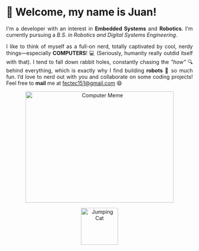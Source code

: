 # 👋 Welcome, my name is Juan!

<p align="justify">I'm a developer with an interest in <strong>Embedded Systems</strong> and <strong>Robotics</strong>. I'm currently pursuing a <i>B.S. in Robotics and Digital Systems Engineering</i>.</p>

<p align="justify">I like to think of myself as a full-on nerd, totally captivated by cool, nerdy things—especially <strong>COMPUTERS</strong>! 💻 (Seriously, humanity really outdid itself with that). I tend to fall down rabbit holes, constantly chasing the <i>"how"</i> 🔍 behind everything, which is exactly why I find building <strong>robots</strong> 🤖 so much fun. I’d love to nerd out with you and collaborate on some coding projects! Feel free to <strong>mail</strong> me at <a href="mailto:fectec151@gmail.com">fectec151@gmail.com</a> 😄</p>

<p align="center">
  <img src="https://github.com/user-attachments/assets/fc485b9f-8dcb-4363-bac2-03ba785214e5" alt="Computer Meme" width="400" height="300"/>
</p>

<p align="center">
  <img src="https://media.tenor.com/CnP64S7lszwAAAAi/meme-cat-cat-meme.gif" alt="Jumping Cat" width="100" height="100"/>
</p>
